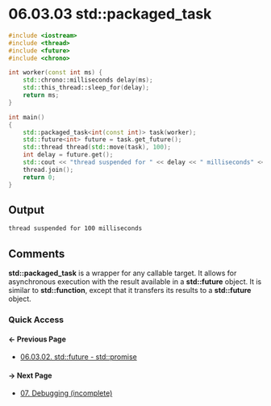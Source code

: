 # 06.03.03 std::packaged_task

```cxx
#include <iostream>
#include <thread>
#include <future>
#include <chrono>

int worker(const int ms) {
    std::chrono::milliseconds delay(ms);
    std::this_thread::sleep_for(delay);
    return ms;
}

int main()
{
    std::packaged_task<int(const int)> task(worker);
    std::future<int> future = task.get_future();
    std::thread thread(std::move(task), 100);
    int delay = future.get();
    std::cout << "thread suspended for " << delay << " milliseconds" << std::endl;
    thread.join();
    return 0;
}

```

## Output

```txt
thread suspended for 100 milliseconds
```

## <span title="References: Mastering C++ Multithreading - page 104">Comments</span>

**std::packaged_task** is a wrapper for any callable target.
It allows for asynchronous execution with the result available in a **std::future** object.
It is similar to **std::function**, except that it transfers its results to a **std::future** object.

### Quick Access

<div class="previous_page pagination">

#### &#8592; Previous Page

* [06.03.02. std::future - std::promise](./../../06.multithreading/03.future/02.future-promise.md)

</div>
<div class="next_page pagination">

#### &#8594; Next Page

* [07. Debugging &lpar;incomplete&rpar;](./../../07.debugging/README.md)

</div>
